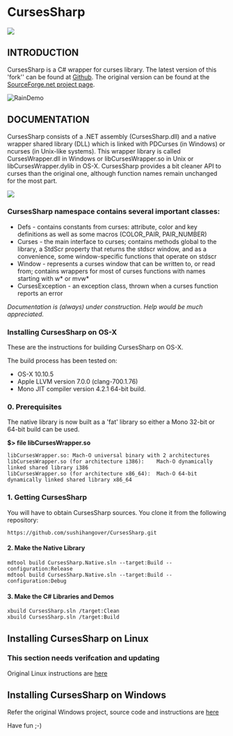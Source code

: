 # CursesSharp

![](http://sushihangover.github.io/images/FireworksDemo.gif)

## INTRODUCTION

CursesSharp is a C# wrapper for curses library. 
The latest version of this 'fork'' can be found at [Github](https://github.com/sushihangover/CursesSharp).
The original version can be found at the [SourceForge.net project page](http://sourceforge.net/projects/curses-sharp/).

![RainDemo](http://sushihangover.github.io/images/RainDemo.gif )
	
## DOCUMENTATION

CursesSharp consists of a .NET assembly (CursesSharp.dll) and a native wrapper shared library (DLL) which is linked with PDCurses (in Windows) or ncurses  (in Unix-like systems). This wrapper library is called CursesWrapper.dll  in Windows or libCursesWrapper.so in Unix or libCursesWrapper.dylib in OS-X. CursesSharp provides a bit cleaner
API to curses than the original one, although function names remain unchanged for the most part. 

![](http://sushihangover.github.io/images/UnicodeDemo.gif)

### CursesSharp namespace contains several important classes:

* Defs - contains constants from curses: attribute, color and key definitions
	as well as some macros (COLOR_PAIR, PAIR_NUMBER)
* Curses - the main interface to curses; contains methods global to the library,
	a StdScr property that returns the stdscr window, and as a convenience,
	some window-specific functions that operate on stdscr
* Window - represents a curses window that can be written to, or read from;
	contains wrappers for most of curses functions with names starting with
	w* or mvw*
* CursesException - an exception class, thrown when a curses function
	reports an error

*Documentation is (always) under construction. Help would be much appreciated.*

### Installing CursesSharp on OS-X

These are the instructions for building CursesSharp on OS-X. 

The build process has been tested on:

* OS-X 10.10.5
* Apple LLVM version 7.0.0 (clang-700.1.76)
* Mono JIT compiler version 4.2.1 64-bit build.

### 0. Prerequisites

The native library is now built as a 'fat' library so either a Mono 32-bit or 64-bit build can be used.

**$> file libCursesWrapper.so**

	libCursesWrapper.so: Mach-O universal binary with 2 architectures
	libCursesWrapper.so (for architecture i386):	Mach-O dynamically linked shared library i386
	libCursesWrapper.so (for architecture x86_64):	Mach-O 64-bit dynamically linked shared library x86_64

<!--A **64-bit build of Mono** as the the native shared library (so/dylib) is of ARCH type x64_86. 

**If you are running the default 32-bit Mono install, you will have to build the native library as ARCH i386. Currently there is not an included build process for this.
**
-->
### 1. Getting CursesSharp

You will have to obtain CursesSharp sources. You clone it from the following repository:

    https://github.com/sushihangover/CursesSharp.git


#### 2. Make the Native Library

	mdtool build CursesSharp.Native.sln --target:Build --configuration:Release
	mdtool build CursesSharp.Native.sln --target:Build --configuration:Debug

#### 3. Make the C# Libraries and Demos

	xbuild CursesSharp.sln /target:Clean
	xbuild CursesSharp.sln /target:Build

## Installing CursesSharp on Linux

### This section needs verifcation and updating

Original Linux instructions are [here](http://curses-sharp.sourceforge.net/index.php?page=linux)

## Installing CursesSharp on Windows

Refer the original Windows project, source code and instructions are [here](http://curses-sharp.sourceforge.net/index.php?page=windows)


Have fun ;-)

